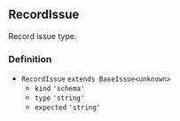 RecordIssue
-----------

Record issue type.

### Definition

*   `RecordIssue` `extends BaseIssue<unknown>`
    *   `kind` `'schema'`
    *   `type` `'string'`
    *   `expected` `'string'`